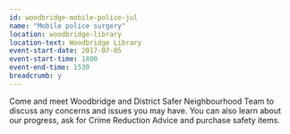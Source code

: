 ```yaml
---
id: woodbridge-mobile-police-jul
name: "Mobile police surgery"
location: woodbridge-library
location-text: Woodbridge Library
event-start-date: 2017-07-05
event-start-time: 1400
event-end-time: 1530
breadcrumb: y
---
```


Come and meet Woodbridge and District Safer Neighbourhood Team to discuss any concerns and issues you may have. You can also learn about our progress, ask for Crime Reduction Advice and purchase safety items.
